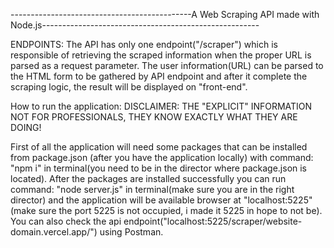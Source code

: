 ---------------------------------------------A Web Scraping API made with Node.js------------------------------------------------------

ENDPOINTS: 
The API has only one endpoint("/scraper") which is responsible of retrieving the scraped information when the proper URL is parsed as a request parameter. The user information(URL) can be parsed to the HTML form to be gathered by API endpoint and after it complete the scraping logic, the result will be displayed on "front-end".

How to run the application:
DISCLAIMER: THE "EXPLICIT" INFORMATION NOT FOR PROFESSIONALS, THEY KNOW EXACTLY WHAT THEY ARE DOING! 

First of all the application will need some packages that can be installed from package.json (after you have the application locally) with command: "npm i" in terminal(you need to be in the director where package.json is located).
After the packages are installed successfully you can run command: "node server.js" in terminal(make sure you are in the right director) and the application will be available browser at "localhost:5225" (make sure the port 5225 is not occupied, i made it 5225 in hope to not be). You can also check the api endpoint("localhost:5225/scraper/website-domain.vercel.app/") using Postman.

